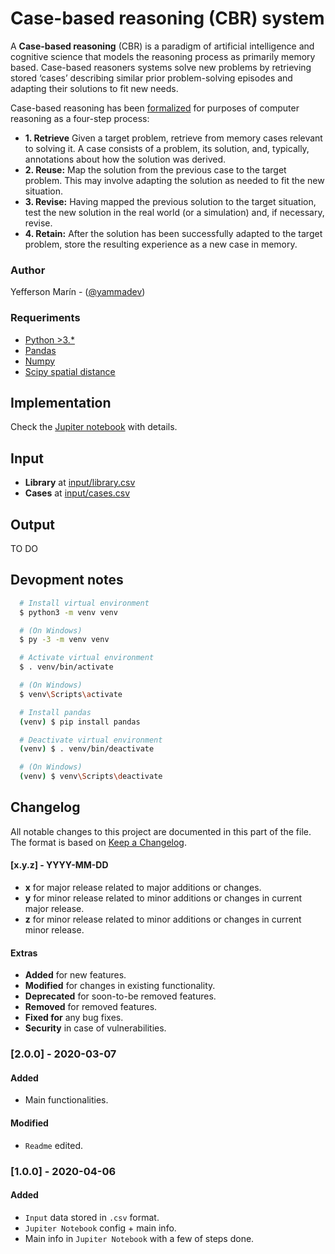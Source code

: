# Case-based reasoning (CBR) system
A **Case-based reasoning** (CBR) is a paradigm of artificial intelligence and cognitive science that models the reasoning process as primarily memory based. Case-based reasoners systems solve new problems by retrieving stored ‘cases’ describing similar prior problem-solving episodes and adapting their solutions to fit new needs.

Case-based reasoning has been [formalized](https://www.idi.ntnu.no/emner/tdt4171/papers/AamodtPlaza94.pdf) for purposes of computer reasoning as a four-step process:

- **1. Retrieve** Given a target problem, retrieve from memory cases relevant to solving it. A case consists of a problem, its solution, and, typically, annotations about how the solution was derived.
- **2. Reuse:** Map the solution from the previous case to the target problem. This may involve adapting the solution as needed to fit the new situation.
- **3. Revise:** Having mapped the previous solution to the target situation, test the new solution in the real world (or a simulation) and, if necessary, revise.
- **4. Retain:** After the solution has been successfully adapted to the target problem, store the resulting experience as a new case in memory.

### Author
Yefferson Marín - ([@yammadev](https://github.com/yammadev))

### Requeriments
* [Python >3.*](https://python.org)
* [Pandas](https://pandas.pydata.org/)
* [Numpy](https://numpy.org)
* [Scipy spatial distance](https://docs.scipy.org/doc/scipy/reference/spatial.distance.html#module-scipy.spatial.distance)

## Implementation
Check the [Jupiter notebook](cbrs.ipynb) with details.

## Input
* **Library** at [input/library.csv](input/library.csv)
* **Cases** at [input/cases.csv](input/cases.csv)

## Output
TO DO

## Devopment notes
```sh
  # Install virtual environment
  $ python3 -m venv venv

  # (On Windows)
  $ py -3 -m venv venv

  # Activate virtual environment
  $ . venv/bin/activate

  # (On Windows)
  $ venv\Scripts\activate

  # Install pandas
  (venv) $ pip install pandas

  # Deactivate virtual environment
  (venv) $ . venv/bin/deactivate

  # (On Windows)
  (venv) $ venv\Scripts\deactivate
```

## Changelog
All notable changes to this project are documented in this part of the file. The format is based on [Keep a Changelog](http://keepachangelog.com/).

#### [x.y.z] - YYYY-MM-DD
- **x** for major release related to major additions or changes.
- **y** for minor release related to minor additions or changes in current major release.
- **z** for minor release related to minor additions or changes in current minor release.

#### Extras
- **Added** for new features.
- **Modified** for changes in existing functionality.
- **Deprecated** for soon-to-be removed features.
- **Removed** for removed features.
- **Fixed for** any bug fixes.
- **Security** in case of vulnerabilities.

### [2.0.0] - 2020-03-07
#### Added
- Main functionalities.

#### Modified
- `Readme` edited.

### [1.0.0] - 2020-04-06
#### Added
- `Input` data stored in `.csv` format.
- `Jupiter Notebook` config + main info.
- Main info in `Jupiter Notebook` with a few of steps done.
